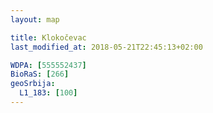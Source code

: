 ```yaml
---
layout: map

title: Klokočevac
last_modified_at: 2018-05-21T22:45:13+02:00

WDPA: [555552437]
BioRaS: [266]
geoSrbija:
  L1_183: [100]
---
```

